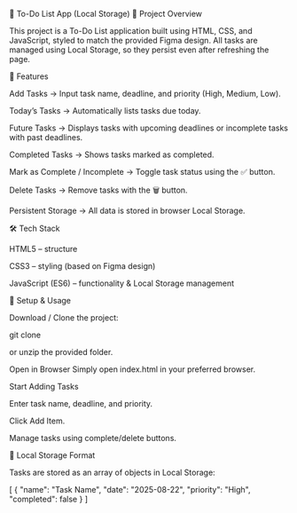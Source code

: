 📝 To-Do List App (Local Storage)
📌 Project Overview

This project is a To-Do List application built using HTML, CSS, and JavaScript, styled to match the provided Figma design.
All tasks are managed using Local Storage, so they persist even after refreshing the page.

🎨 Features

Add Tasks → Input task name, deadline, and priority (High, Medium, Low).

Today’s Tasks → Automatically lists tasks due today.

Future Tasks → Displays tasks with upcoming deadlines or incomplete tasks with past deadlines.

Completed Tasks → Shows tasks marked as completed.

Mark as Complete / Incomplete → Toggle task status using the ✅ button.

Delete Tasks → Remove tasks with the 🗑 button.

Persistent Storage → All data is stored in browser Local Storage.

🛠 Tech Stack

HTML5 – structure

CSS3 – styling (based on Figma design)

JavaScript (ES6) – functionality & Local Storage management

🚀 Setup & Usage

Download / Clone the project:

git clone 

or unzip the provided folder.

Open in Browser
Simply open index.html in your preferred browser.

Start Adding Tasks

Enter task name, deadline, and priority.

Click Add Item.

Manage tasks using complete/delete buttons.

📌 Local Storage Format

Tasks are stored as an array of objects in Local Storage:

[
  {
    "name": "Task Name",
    "date": "2025-08-22",
    "priority": "High",
    "completed": false
  }
]
